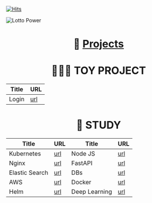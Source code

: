 [![Hits](https://hits.seeyoufarm.com/api/count/incr/badge.svg?url=https%3A%2F%2Fgithub.com%2Fgjbae1212%2Fhit-counter)](https://hits.seeyoufarm.com)





![Lotto Power](https://github-readme-stats.vercel.app/api?username=ChaejinE&theme=dark&show_icons=true)

<div align="center">
  
# 👑 [Projects](https://github.com/ChaejinE/ChaejinE/wiki)

</div>

<div align="center">
  
# 🏄🏼‍♀️ TOY PROJECT
  
| Title | URL |
|  ---  | --- |
| Login | [url](https://github.com/ChaejinE/Login) |

</div>

<div align="center">

# 🔖 STUDY
  
| Title | URL | Title | URL |
|  ---  | --- |  ---  | --- |
| Kubernetes | [url](https://github.com/ChaejinE/Kubernetes) | Node JS| [url](https://github.com/ChaejinE/study-nodejs) |
| Nginx | [url](https://github.com/ChaejinE/Nginx) | FastAPI | [url](https://github.com/ChaejinE/fastapi-basic) |
| Elastic Search | [url](https://github.com/ChaejinE/Elastic-Search) | DBs | [url](https://github.com/ChaejinE/DBs) |
| AWS | [url](https://github.com/ChaejinE/AWS) | Docker | [url](https://github.com/ChaejinE/docker-practice) |
| Helm | [url](https://github.com/ChaejinE/HelmChart) | Deep Learning | [url](https://github.com/ChaejinE/DeepLearning) |

</div>








